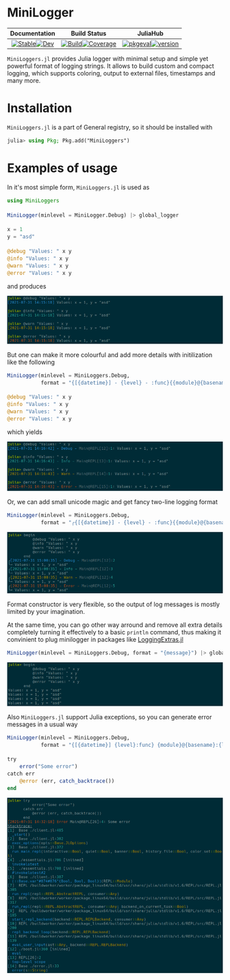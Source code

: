 # MiniLogger

|                                                                                                    **Documentation**                                                                                                    |                                                                                                                              **Build Status**                                                                                                                              |                                                                                                              **JuliaHub**                                                                                                              |
|:-----------------------------------------------------------------------------------------------------------------------------------------------------------------------------------------------------------------------:|:--------------------------------------------------------------------------------------------------------------------------------------------------------------------------------------------------------------------------------------------------------------------------:|:--------------------------------------------------------------------------------------------------------------------------------------------------------------------------------------------------------------------------------------:|
| [![Stable](https://img.shields.io/badge/docs-stable-blue.svg)](https://Arkoniak.github.io/MiniLoggers.jl/stable)[![Dev](https://img.shields.io/badge/docs-dev-blue.svg)](https://Arkoniak.github.io/MiniLoggers.jl/dev) | [![Build](https://github.com/Arkoniak/MiniLoggers.jl/workflows/CI/badge.svg)](https://github.com/Arkoniak/MiniLoggers.jl/actions)[![Coverage](https://codecov.io/gh/Arkoniak/MiniLoggers.jl/branch/master/graph/badge.svg)](https://codecov.io/gh/Arkoniak/MiniLoggers.jl) | [![pkgeval](https://juliahub.com/docs/MiniLoggers/pkgeval.svg)](https://juliahub.com/ui/Packages/MiniLoggers/5ppWi)[![version](https://juliahub.com/docs/MiniLoggers/version.svg)](https://juliahub.com/ui/Packages/MiniLoggers/5ppWi) |

`MiniLoggers.jl` provides Julia logger with minimal setup and simple yet powerful format of logging strings. It allows to build custom and compact logging, which supports coloring, output to external files, timestamps and many more.

# Installation

`MiniLoggers.jl` is a part of General registry, so it should be installed with

```julia
julia> using Pkg; Pkg.add("MiniLoggers")
```

# Examples of usage

In it's most simple form, `MiniLoggers.jl` is used as
```julia
using MiniLoggers

MiniLogger(minlevel = MiniLogger.Debug) |> global_logger

x = 1
y = "asd"

@debug "Values: " x y
@info "Values: " x y
@warn "Values: " x y
@error "Values: " x y
```

and produces 

![default_fmt](images/default_fmt.png)

But one can make it more colourful and add more details with initilization like the following

```julia
MiniLogger(minlevel = MiniLoggers.Debug, 
           format = "{[{datetime}] - {level} - :func}{{module}@{basename}:{line:cyan}:light_green}: {message}") |> global_logger

@debug "Values: " x y
@info "Values: " x y
@warn "Values: " x y
@error "Values: " x y
```

which yields

![colour1_fmt](images/colour1_fmt.png)

Or, we can add small unicode magic and get fancy two-line logging format

```julia
MiniLogger(minlevel = MiniLoggers.Debug, 
           format = "╭{[{datetime}] - {level} - :func}{{module}@{basename}:{line:cyan}:light_green}\n╰→ {message}") |> global_logger
```

![colour3_fmt](images/colour3_fmt.png)

Format constructor is very flexible, so the output of log messages is mostly limited by your imagination.

At the same time, you can go other way arround and remove all extra details completely turning it effectively to a basic `println` command, thus making it convinient to plug minilogger in packages like [LoggingExtras.jl](https://github.com/JuliaLogging/LoggingExtras.jl)

```julia
MiniLogger(minlevel = MiniLoggers.Debug, format = "{message}") |> global_logger
```

![minimal_fmt](images/minimal_fmt.png)

Also `MiniLoggers.jl` support Julia exceptions, so you can generate error messages in a usual way

```julia
MiniLogger(minlevel = MiniLoggers.Debug, 
           format = "{[{datetime}] {level}:func} {module}@{basename}:{line:cyan}: {message}") |> global_logger

try
    error("Some error")
catch err
    @error (err, catch_backtrace())
end
```

![error_fmt](images/error_fmt.png)
